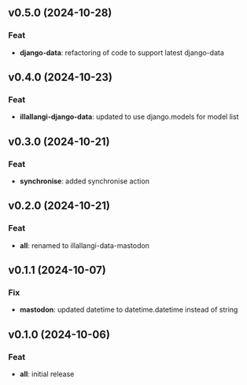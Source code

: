 ## v0.5.0 (2024-10-28)

### Feat

- **django-data**: refactoring of code to support latest django-data

## v0.4.0 (2024-10-23)

### Feat

- **illallangi-django-data**: updated to use django.models for model list

## v0.3.0 (2024-10-21)

### Feat

- **synchronise**: added synchronise action

## v0.2.0 (2024-10-21)

### Feat

- **all**: renamed to illallangi-data-mastodon

## v0.1.1 (2024-10-07)

### Fix

- **mastodon**: updated datetime to datetime.datetime instead of string

## v0.1.0 (2024-10-06)

### Feat

- **all**: initial release